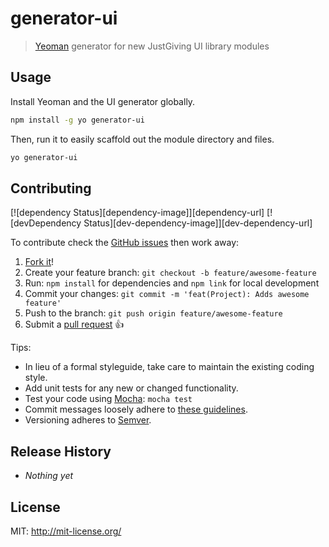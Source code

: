 # generator-ui

> [Yeoman](http://yeoman.io) generator for new JustGiving UI library modules

## Usage
Install Yeoman and the UI generator globally.

```bash
npm install -g yo generator-ui
```

Then, run it to easily scaffold out the module directory and files.

```bash
yo generator-ui
```

## Contributing
[![dependency Status][dependency-image]][dependency-url]
[![devDependency Status][dev-dependency-image]][dev-dependency-url]

To contribute check the [GitHub issues](https://github.com/lee-ellam/generator-ui/issues) then work away:

1. [Fork it](https://github.com/lee-ellam/generator-ui/fork)!
2. Create your feature branch: `git checkout -b feature/awesome-feature`
3. Run: `npm install` for dependencies and `npm link` for local development
4. Commit your changes: `git commit -m 'feat(Project): Adds awesome feature'`
5. Push to the branch: `git push origin feature/awesome-feature`
6. Submit a [pull request](https://github.com/lee-ellam/generator-ui/pulls) :+1:

Tips:
* In lieu of a formal styleguide, take care to maintain the existing coding style.
* Add unit tests for any new or changed functionality.
* Test your code using [Mocha](http://mochajs.org/): `mocha test`
* Commit messages loosely adhere to [these guidelines](https://github.com/angular/angular.js/blob/master/CONTRIBUTING.md#commit).
* Versioning adheres to [Semver](http://semver.org).

## Release History
* _Nothing yet_

## License

MIT: http://mit-license.org/
